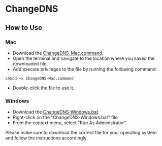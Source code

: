 # ChangeDNS

## How to Use

### Mac
- Download the [ChangeDNS-Mac.command](https://github.com/Behnamjef/ChangeDNS/blob/main/ChangeDNS-Mac.command).
- Open the terminal and navigate to the location where you saved the downloaded file.
- Add execute privileges to the file by running the following command:
```
chmod +x ChangeDNS-Mac.command
```
- Double-click the file to use it.

### Windows
- Download the [ChangeDNS-Windows.bat](https://github.com/Behnamjef/ChangeDNS/blob/main/ChangeDNS-Windows.Bat).
- Right-click on the "ChangeDNS-Windows.bat" file.
- From the context menu, select "Run As Administrator".

Please make sure to download the correct file for your operating system and follow the instructions accordingly.

